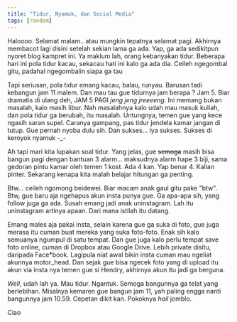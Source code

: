 ```yaml
---
title: "Tidur, Nyamuk, dan Social Media"
tags: [random]
---
```

Haloooo. Selamat malam.. atau mungkin tepatnya selamat pagi. Akhirnya membacot lagi disini setelah sekian lama ga ada. Yap, ga ada sedikitpun nyoret blog kampret ini. Ya maklum lah, orang kebanyakan tidur. Beberapa hari ini pola tidur kacau, sekacau hati ini kalo ga ada dia. Ceileh ngegombal gitu, padahal ngegombalin siapa ga tau

Tapi seriusan, pola tidur emang kacau, balau, runyau. Barusan tadi kebangun jam 11 malem. Dan mau tau gue tidurnya jam berapa ? Jam 5. Biar dramatis di ulang deh, JAM 5 PAGI *jeng jeng jreeeeng*. Ini memang bukan masalah, kalo masih libur. Nah masalahnya kalo udah mau masuk kuliah, dan pola tidur ga berubah, itu masalah. Untungnya, temen gue yang kece ngasih saran supel. Caranya gampang, pas tidur jendela kamar jangan di tutup. Gue pernah nyoba dulu sih. Dan sukses… iya sukses. Sukses di keroyok nyamuk -_-

Ah tapi mari kita lupakan soal tidur. Yang jelas, gue ~~semoga~~ masih bisa bangun pagi dengan bantuan 3 alarm… maksudnya alarm hape 3 biji, sama gedoran pintu kamar oleh temen 1 kost. Ada 4 kan. Yap benar 4. Kalian pinter. Sekarang kenapa kita malah belajar hitungan ga penting.

Btw… ceileh ngomong beidewei. Biar macam anak gaul gitu pake "btw". Btw, gue baru aja ngehapus akun insta punya gue. Ga apa-apa sih, yang follow juga ga ada. Susah emang jadi anak uninstagram. Lah itu uninstagram artinya apaan. Dari mana istilah itu datang.

Emang males aja pakai insta, selain karena gue ga suka di foto, gue juga merasa itu cuman buat mereka yang suka foto-foto. Enak sih kalo semuanya ngumpul di satu tempat. Dan gue juga kalo perlu tempat save foto online, cuman di Dropbox atau Google Drive. Lebih private disitu, daripada Face*book. Lagipula niat awal bikin insta cuman mau ngeliat akunnya motor_head. Dan sejak gue bisa ngecek foto yang di upload itu akun via insta nya temen gue si Hendry, akhirnya akun itu jadi ga berguna.

*Well*, udah lah ya. Mau tidur. Ngantuk. Semoga bangunnya ga telat yang berlebihan. Misalnya kemaren gue bangun jam 11, yah paling engga nanti bangunnya jam 10.59. Cepetan dikit kan. Pokoknya *hail* jomblo.

Ciao
